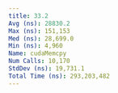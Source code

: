 ```yaml
---
title: 33.2
Avg (ns): 28830.2
Max (ns): 151,153
Med (ns): 28,699.0
Min (ns): 4,960
Name: cudaMemcpy
Num Calls: 10,170
StdDev (ns): 19,731.1
Total Time (ns): 293,203,482
---
```

